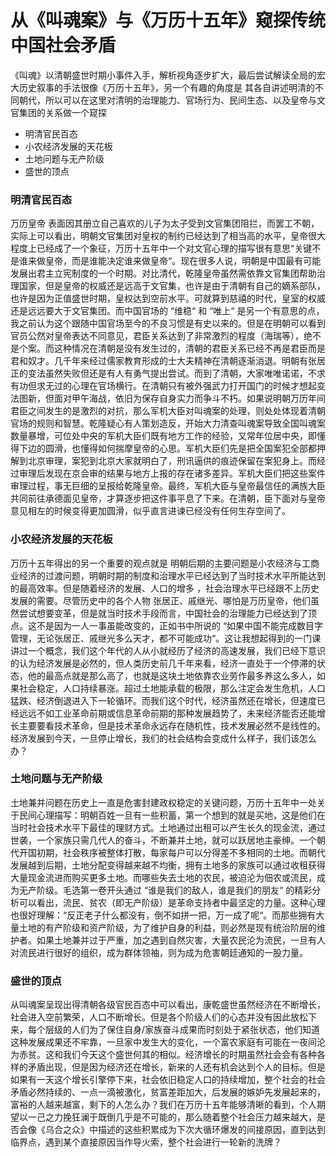 # 从《叫魂案》与《万历十五年》窥探传统中国社会矛盾

《叫魂》以清朝盛世时期小事件入手，解析视角逐步扩大，最后尝试解读全局的宏大历史叙事的手法很像《万历十五年》，另一个有趣的角度是 其各自讲述明清的不同朝代，所以可以在这里对清明的治理能力、官场行为、民间生态、以及皇帝与文官集团的关系做一个窥探

- 明清官民百态
- 小农经济发展的天花板
- 土地问题与无产阶级
- 盛世的顶点

### 明清官民百态

万历皇帝 表面因其册立自己喜欢的儿子为太子受到文官集团阻拦，而罢工不朝，实际上可以看出，明朝文官集团对皇权的制约已经达到了相当高的水平，皇帝很大程度上已经成了一个象征，万历十五年中一个对文官心理的描写很有意思“关键不是谁来做皇帝，而是谁能决定谁来做皇帝“。现在很多人说，明朝是中国最有可能发展出君主立宪制度的一个时期。对比清代，乾隆皇帝虽然需依靠文官集团帮助治理国家，但是皇帝的权威还是远高于文官集，也许是由于清朝有自己的嫡系部队，也许是因为正值盛世时期，皇权达到空前水平。可就算到慈禧的时代，皇室的权威还是远远要大于文官集团。而中国官场的 “维稳“ 和 “唯上“ 是另一个有意思的点，我之前认为这个跟随中国官场至今的不良习惯是有史以来的。但是在明朝可以看到官员公然对皇帝表达不同意见，君臣关系达到了非常激烈的程度（海瑞等），绝不是个案。而这种情况在清朝是没有发生过的，清朝的君臣关系已经不再是君臣而是 君和奴才。几千年来经过儒家教育形成的士大夫精神在清朝逐渐消退。明朝有张居正的变法虽然失败但还是有人有勇气提出尝试。而到了清朝，大家唯唯诺诺，不求有功但求无过的心理在官场横行。在清朝只有被外强武力打开国门的时候才想起变法图新，但面对甲午海战，依旧为保存自身实力而争斗不朽。如果说明朝万历年间君臣之间发生的是激烈的对抗，那么军机大臣对叫魂案的处理，则处处体现着清朝官场的规则和智慧。乾隆疑心有人策划造反，开始大力清查叫魂案导致全国叫魂案数量暴增，可位处中央的军机大臣们既有地方工作的经验，又常年位居中央，即懂得下边的圆滑，也懂得如何揣摩皇帝的心思。军机大臣们先是把全国案犯全部都押解到北京审理，案犯到北京大家就明白了，刑讯逼供的痕迹保留在案犯身上。而经过审理后发现在京会审的结果与地方上报的存在诸多差异。军机大臣们把这些案件审理过程，事无巨细的呈报给乾隆皇帝。最终，军机大臣与皇帝最信任的满族大臣共同前往承德面见皇帝，才算逐步把这件事平息了下来。在清朝，臣下面对与皇帝意见相左的时候变得更加圆滑，似乎直言进谏已经没有任何生存空间了。

### 小农经济发展的天花板

万历十五年得出的另一个重要的观点就是 明朝后期的主要问题是小农经济与工商业经济的过渡问题，明朝时期的制度和治理水平已经达到了当时技术水平所能达到的最高效率。但是随着经济的发展、人口的增多 ，社会治理水平已经跟不上历史发展的需要。尽管历史中的各个人物 张居正、戚继光、哪怕是万历皇帝，他们虽然尝试想要变革，但是就当时技术手段而言，中国社会的治理能力已经达到了顶点。这不是因为一人一事虽能改变的，正如书中所说的 “如果中国不能完成数目字管理，无论张居正、戚继光多么天才，都不可能成功“。这让我想起得到的一门课讲过一个概念，我们这个年代的人从小就经历了经济的高速发展，我们已经下意识的认为经济发展是必然的，但人类历史前几千年来看，经济一直处于一个停滞的状态，他的最高点就是那么高了，也就是这块土地依靠农业劳作最多养这么多人，如果社会稳定，人口持续暴涨。超过土地能承载的极限，那么注定会发生危机，人口猛跌、经济倒退进入下一轮循环。而我们这个时代，经济虽然还在增长，但速度已经远远不如工业革命前期或信息革命前期的那种发展趋势了，未来经济能否还能增长主要要看技术革命，但是技术革命永远存在随机性，技术发展必然不是线性的。经济发展到今天，一旦停止增长，我们的社会结构会变成什么样子，我们该怎么办？

### 土地问题与无产阶级

土地兼并问题在历史上一直是危害封建政权稳定的关键问题，万历十五年中一处关于民间心理描写：明朝百姓一旦有一些积蓄，第一个想到的就是买地，这是他们在当时社会技术水平下最佳的理财方式。土地通过出租可以产生长久的现金流，通过世袭，一个家族只需几代人的奋斗，不断兼并土地，就可以跃居地主豪绅。一个朝代开国初期，社会秩序被整体打散，每家每户可以分得差不多相同的土地。而朝代发展越到后期，土地分配变得越来越不均衡，拥有土地多的家族可以通过收租获得大量现金流进而购买更多土地。而哪些失去土地的农民，被迫沦为佃农或流民，成为无产阶级。毛选第一卷开头通过 “谁是我们的敌人，谁是我们的朋友“ 的精彩分析可以看出，流民、贫农（即无产阶级）是革命支持者中最坚定的力量。这种心理也很好理解：“反正老子什么都没有，倒不如拼一把，万一成了呢“。而那些拥有大量土地的有产阶级和资产阶级，为了维护自身的利益，则必然是现有统治阶层的维护者。如果土地兼并过于严重，加之遇到自然灾害，大量农民沦为流民，一旦有人对流民进行很好的组织，成为群体领袖，则为成为危害朝廷通知的一股力量。

### 盛世的顶点

从叫魂案呈现出得清朝各级官民百态中可以看出，康乾盛世虽然经济在不断增长，社会进入空前繁荣，人口不断增长。但是各个阶级人们的心态并没有因此放松下来，每个层级的人们为了保住自身/家族奋斗成果而时刻处于紧张状态，他们知道这种发展成果还不牢靠，一旦家中发生大的变化，一个富农家庭有可能在一夜间沦为赤贫。这和我们今天这个盛世何其的相似。经济增长的时期虽然社会会有各种各样的矛盾出现，但是因为经济还在增长，新来的人还有机会达到个人的目标。但是如果有一天这个增长引擎停下来，社会依旧稳定人口的持续增加，整个社会的社会矛盾必然持续的、一点一滴被激化，贫富差距加大，后发展的嫉妒先发展起来的，富裕的人越来越富，剩下的人怎么办？我们在万历十五年能够清晰的看到，个人期望以一己之力挽狂澜于既倒几乎是不可能的，那么随着整个社会压力越来越大，是否会像《乌合之众》中描述的这些积累成为下次大循环爆发的间接原因，直到达到临界点，遇到某个直接原因当作导火索，整个社会进行一轮新的洗牌？
